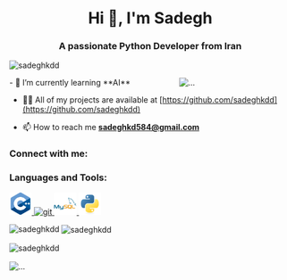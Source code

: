 <h1 align="center">Hi 👋, I'm Sadegh</h1>
<h3 align="center">A passionate Python Developer from Iran</h3>

<p align="left"> <img src="https://komarev.com/ghpvc/?username=sadeghkdd&label=Profile%20views&color=0e75b6&style=flat" alt="sadeghkdd" /> </p>
<img align="right" alt="..." width = "200" src ="https://media2.giphy.com/media/oFYKw5OTZBZzVONpUh/giphy.webp?cid=790b7611p0gv3ecxbm5g3s06yud1idy22g8d2t1yvutuae4w&ep=v1_gifs_search&rid=giphy.webp&ct=gif">
- 🌱 I’m currently learning **AI**

- 👨‍💻 All of my projects are available at [https://github.com/sadeghkdd](https://github.com/sadeghkdd)

- 📫 How to reach me **sadeghkd584@gmail.com**

<h3 align="left">Connect with me:</h3>
<p align="left">
</p>

<h3 align="left">Languages and Tools:</h3>
<p align="left"> <a href="https://www.w3schools.com/cpp/" target="_blank" rel="noreferrer"> <img src="https://raw.githubusercontent.com/devicons/devicon/master/icons/cplusplus/cplusplus-original.svg" alt="cplusplus" width="40" height="40"/> </a> <a href="https://git-scm.com/" target="_blank" rel="noreferrer"> <img src="https://www.vectorlogo.zone/logos/git-scm/git-scm-icon.svg" alt="git" width="40" height="40"/> </a> <a href="https://www.mysql.com/" target="_blank" rel="noreferrer"> <img src="https://raw.githubusercontent.com/devicons/devicon/master/icons/mysql/mysql-original-wordmark.svg" alt="mysql" width="40" height="40"/> </a> <a href="https://www.python.org" target="_blank" rel="noreferrer"> <img src="https://raw.githubusercontent.com/devicons/devicon/master/icons/python/python-original.svg" alt="python" width="40" height="40"/> </a> </p>

<p><img align="left" src="https://github-readme-stats.vercel.app/api/top-langs?username=sadeghkdd&show_icons=true&locale=en&layout=compact" alt="sadeghkdd" /></p>

<p>&nbsp;<img align="center" src="https://github-readme-stats.vercel.app/api?username=sadeghkdd&show_icons=true&locale=en" alt="sadeghkdd" /></p>

<p><img align="center" src="https://github-readme-streak-stats.herokuapp.com/?user=sadeghkdd&" alt="sadeghkdd" /></p>
<img align="center" alt="..."width="1000" height="300" src ="https://media2.giphy.com/media/V4NSR1NG2p0KeJJyr5/200.webp?cid=790b7611p0gv3ecxbm5g3s06yud1idy22g8d2t1yvutuae4w&ep=v1_gifs_search&rid=200.webp&ct=gif">
